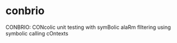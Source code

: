 # conbrio
CONBRIO: CONcolic unit testing with symBolic alaRm fIltering using symbolic calling cOntexts
